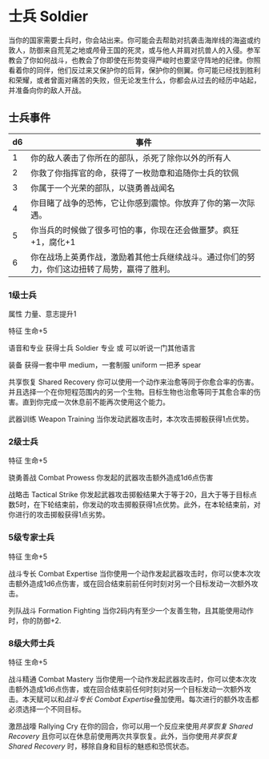 # 士兵 Soldier

当你的国家需要士兵时，你会站出来。你可能会去帮助对抗袭击海岸线的海盗或约敦人，防御来自荒芜之地或颅骨王国的死灵，或与他人并肩对抗兽人的入侵。参军教会了你如何战斗，也教会了你即使在形势变得严峻时也要坚守阵地的纪律。你照看着你的同伴，他们反过来又保护你的后背，保护你的侧翼。你可能已经找到胜利和荣耀，或者曾面对痛苦的失败，但无论发生什么，你都会从过去的经历中站起，并准备向你的敌人开战。

## 士兵事件

<table>
<thead>
<tr class="header">
<th>d6</th>
<th>事件</th>
</tr>
</thead>
<tbody>
<tr class="odd">
<td>1</td>
<td>你的敌人袭击了你所在的部队，杀死了除你以外的所有人</td>
</tr>
<tr class="even">
<td>2</td>
<td>你救了你指挥官的命，获得了一枚勋章和追随你士兵的钦佩</td>
</tr>
<tr class="odd">
<td>3</td>
<td>你属于一个光荣的部队，以骁勇善战闻名</td>
</tr>
<tr class="even">
<td>4</td>
<td>你目睹了战争的恐怖，它让你感到震惊。你放弃了你的第一次际遇。</td>
</tr>
<tr class="odd">
<td>5</td>
<td>你当兵的时候做了很多可怕的事，你现在还会做噩梦。疯狂+1，腐化+1</td>
</tr>
<tr class="even">
<td>6</td>
<td>你在战场上英勇作战，激励着其他士兵继续战斗。通过你们的努力，你们这边扭转了局势，赢得了胜利。</td>
</tr>
</tbody>
</table>

### 1级士兵

属性 力量、意志提升1

特征 生命+5

语音和专业 获得士兵 Soldier 专业 或 可以听说一门其他语言

装备 获得一套中甲 medium，一套制服 uniform 一把矛 spear

共享恢复 Shared Recovery
你可以使用一个动作来治愈等同于你愈合率的伤害。并且选择一个在你短程范围内的另一个生物。目标生物也治愈等同于其愈合率的伤害。直到你完成一次休息前不能再次使用这个能力。

武器训练 Weapon Training 当你发动武器攻击时，本次攻击掷骰获得1点优势。

### 2级士兵

特征 生命+5

骁勇善战 Combat Prowess 你发起的武器攻击额外造成1d6点伤害

战略击 Tactical Strike
你发起武器攻击掷骰结果大于等于20，且大于等于目标点数5时，在下轮结束前，你发动的攻击掷骰获得1点优势。此外，在本轮结束前，对你进行的攻击掷骰获得1点劣势。

### 5级专家士兵

特征 生命+5

战斗专长 Combat Expertise
当你使用一个动作发起武器攻击时，你可以使本次攻击额外造成1d6点伤害，或在回合结束前前任何时刻对另一个目标发动一次额外攻击。

列队战斗 Formation Fighting
当你2码内有至少一个友善生物，且其能使用动作时，你的防御+2.

### 8级大师士兵

特征 生命+5

战斗精通 Combat Mastery
当你使用一个动作发起武器攻击时，你可以使本次攻击额外造成1d6点伤害，或在回合结束前任何时刻对另一个目标发动一次额外攻击。本天赋可以和*战斗专长
Combat Expertise*叠加使用。每次进行的额外攻击都必须选择一个不同目标。

激昂战嚎 Rallying Cry 在你的回合，你可以用一个反应来使用*共享恢复 Shared
Recovery* 且你可以在休息前使用两次共享恢复。此外，当你使用*共享恢复
Shared Recovery* 时，移除自身和目标的魅惑和恐慌状态。
